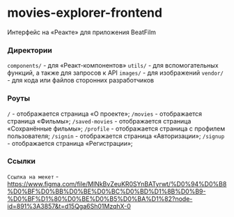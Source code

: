 # movies-explorer-frontend
 Интерфейс на «Реакте» для приложения BeatFilm

 ### Директории

`components/` - для «Реакт-компонентов»
`utils/` - для вспомогательных функций, а также для запросов к API
`images/` - для изображений
`vendor/` - для кода или файлов сторонних разработчиков

 ### Роуты
 `/` - отображается страница «О проекте»;
 `/movies` - отображается страница «Фильмы»;
 `/saved-movies` - отображается страница «Сохранённые фильмы»;
 `/profile` - отображается страница с профилем пользователя;
 `/signin` - отображается страница «Авторизации»;
 `/signup` - отображается страница «Регистрации»;

 ### Ссылки
  `Ссылка на мекет` - https://www.figma.com/file/MlNkBvZeuKR0SYnBATyrwt/%D0%94%D0%B8%D0%BF%D0%BB%D0%BE%D0%BC%D0%BD%D1%8B%D0%B9-%D0%BF%D1%80%D0%BE%D0%B5%D0%BA%D1%82?node-id=891%3A3857&t=d15Qga6Sh01MzqhX-0